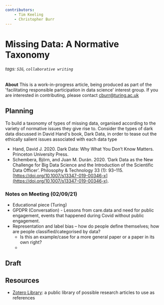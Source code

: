 ```yaml
---
contributors:
    - Tim Keeling
    - Christopher Burr
---
```


# Missing Data: A Normative Taxonomy 

###### tags: `SIG`, `collaborative writing`

**About**
This is a work-in-progress article, being produced as part of the 'facilitating responsible participation in data science' interest group. If you are interested in contributing, please contact cburr@turing.ac.uk

## Planning

To build a taxonomy of types of missing data, organised according to the variety of normative issues they give rise to. Consider the types of dark data discussed in David Hand's book, Dark Data, in order to tease out the ethically salient issues associated with each data type

- Hand, David J. 2020. Dark Data: Why What You Don’t Know Matters. Princeton University Press.
- Schembera, Björn, and Juan M. Durán. 2020. ‘Dark Data as the New Challenge for Big Data Science and the Introduction of the Scientific Data Officer’. Philosophy & Technology 33 (1): 93–115. [https://doi.org/10.1007/s13347-019-00346-x](https://doi.org/10.1007/s13347-019-00346-x).

### Notes on Meeting (02/09/21)

- Educational piece (Turing)
- GPDPR (Conversation) - Lessons from care.data and need for public engagement, events that happened during Covid without public engagement.
- Representation and label bias – how do people define themselves; how are people classified/categorised by data?
    - Is this an example/case for a more general paper or a paper in its own right?
    - 

## Draft

## Resources

- [Zotero Library](https://www.zotero.org/groups/2746789/facilitating_responsible_participation_in_data_science/collections/52BSWIR3/items/B28J4FEC/collection): a public library of possible research articles to use as references